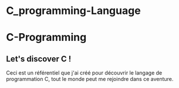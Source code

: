 # C_programming-Language
# C-Programming 
## Let's discover C !
Ceci est un référentiel que j'ai créé pour découvrir le langage de programmation C, tout le monde peut me rejoindre dans ce aventure.
